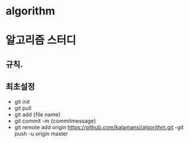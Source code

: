 # algorithm

# 알고리즘 스터디

## 규칙.

## 최초설정 
- git init
- git pull
- git add {file name}
- git commit -m {commitmessage}
- git remote add origin https://github.com/kaIamansi/algorithm.git
-git push -u origin master
